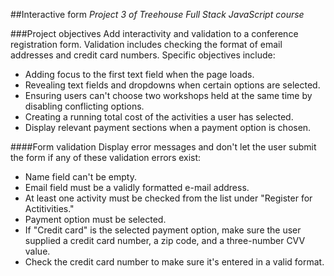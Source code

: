 ##Interactive form
*Project 3 of Treehouse Full Stack JavaScript course*

###Project objectives
Add interactivity and validation to a conference registration form. Validation includes checking the format of email addresses and credit card numbers. Specific objectives include:

* Adding focus to the first text field when the page loads.
* Revealing text fields and dropdowns when certain options are selected.
* Ensuring users can't choose two workshops held at the same time by disabling conflicting options.
* Creating a running total cost of the activities a user has selected.
* Display relevant payment sections when a payment option is chosen.

####Form validation
Display error messages and don't let the user submit the form if any of these validation errors exist:
* Name field can't be empty.
* Email field must be a validly formatted e-mail address.
* At least one activity must be checked from the list under "Register for Actitivities."
* Payment option must be selected.
* If "Credit card" is the selected payment option, make sure the user supplied a credit card number, a
zip code, and a three-number CVV value.
* Check the credit card number to make sure it's entered in a valid format.
